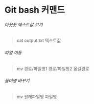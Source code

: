 # Git bash 커맨드

###### 아웃풋 텍스트값 보기

> cat output.txt 텍스트값

###### 파일 이동

>  mv 경로/파일명1 경로/파일명2 옮길경로

###### 폴더명 바꾸기

>  mv 원래파일명 파일명